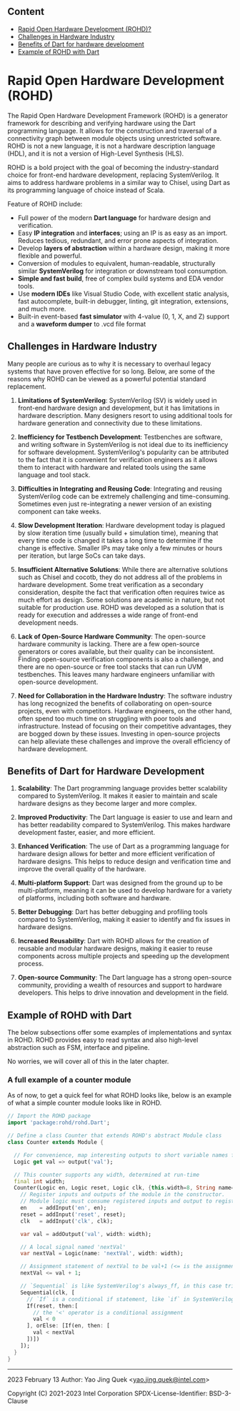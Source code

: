 ## Content

* [Rapid Open Hardware Development (ROHD)?](./00_introduction_to_rohd.md#rapid-open-hardware-development-rohd)
* [Challenges in Hardware Industry](./00_introduction_to_rohd.md#challenges-in-hardware-industry)
* [Benefits of Dart for hardware development](./00_introduction_to_rohd.md#benefits-of-Dart-for-hardware-development)
* [Example of ROHD with Dart](./00_introduction_to_rohd.md#example-of-rohd-with-dart)

# Rapid Open Hardware Development (ROHD)

The Rapid Open Hardware Development Framework (ROHD) is a generator framework for describing and verifying hardware using the Dart programming language. It allows for the construction and traversal of a connectivity graph between module objects using unrestricted software. ROHD is not a new language, it is not a hardware description language (HDL), and it is not a version of High-Level Synthesis (HLS).

ROHD is a bold project with the goal of becoming the industry-standard choice for front-end hardware development, replacing SystemVerilog. It aims to address hardware problems in a similar way to Chisel, using Dart as its programming language of choice instead of Scala.

Feature of ROHD include:

* Full power of the modern **Dart language** for hardware design and verification.
* Easy **IP integration** and **interfaces**; using an IP is as easy as an import. Reduces tedious, redundant, and error prone aspects of integration.
* Develop **layers of abstraction** within a hardware design, making it more flexible and powerful.
* Conversion of modules to equivalent, human-readable, structurally similar **SystemVerilog** for integration or downstream tool consumption.
* **Simple and fast build**, free of complex build systems and EDA vendor tools.
* Use **modern IDEs** like Visual Studio Code, with excellent static analysis, fast autocomplete, built-in debugger, linting, git integration, extensions, and much more.
* Built-in event-based **fast simulator** with 4-value (0, 1, X, and Z) support and a **waveform dumper** to .vcd file format

## Challenges in Hardware Industry

Many people are curious as to why it is necessary to overhaul legacy systems that have proven effective for so long. Below, are some of the reasons why ROHD can be viewed as a powerful potential standard replacement.

1. **Limitations of SystemVerilog**: SystemVerilog (SV) is widely used in front-end hardware design and development, but it has limitations in hardware description. Many designers resort to using additional tools for hardware generation and connectivity due to these limitations.

2. **Inefficiency for Testbench Development**: Testbenches are software, and writing software in SystemVerilog is not ideal due to its inefficiency for software development. SystemVerilog's popularity can be attributed to the fact that it is convenient for verification engineers as it allows them to interact with hardware and related tools using the same language and tool stack.

3. **Difficulties in Integrating and Reusing Code**: Integrating and reusing SystemVerilog code can be extremely challenging and time-consuming.  Sometimes even just re-integrating a newer version of an existing component can take weeks.

4. **Slow Development Iteration**: Hardware development today is plagued by slow iteration time (usually build + simulation time), meaning that every time code is changed it takes a long time to determine if the change is effective. Smaller IPs may take only a few minutes or hours per iteration, but large SoCs can take days.

5. **Insufficient Alternative Solutions**: While there are alternative solutions such as Chisel and cocotb, they do not address all of the problems in hardware development. Some treat verification as a secondary consideration, despite the fact that verification often requires twice as much effort as design. Some solutions are academic in nature, but not suitable for production use. ROHD was developed as a solution that is ready for execution and addresses a wide range of front-end development needs.

6. **Lack of Open-Source Hardware Community**: The open-source hardware community is lacking. There are a few open-source generators or cores available, but their quality can be inconsistent. Finding open-source verification components is also a challenge, and there are no open-source or free tool stacks that can run UVM testbenches. This leaves many hardware engineers unfamiliar with open-source development.

7. **Need for Collaboration in the Hardware Industry**: The software industry has long recognized the benefits of collaborating on open-source projects, even with competitors. Hardware engineers, on the other hand, often spend too much time on struggling with poor tools and infrastructure. Instead of focusing on their competitive advantages, they are bogged down by these issues. Investing in open-source projects can help alleviate these challenges and improve the overall efficiency of hardware development.

## Benefits of Dart for Hardware Development

1. **Scalability**: The Dart programming language provides better scalability compared to SystemVerilog. It makes it easier to maintain and scale hardware designs as they become larger and more complex.

2. **Improved Productivity**: The Dart language is easier to use and learn and has better readability compared to SystemVerilog. This makes hardware development faster, easier, and more efficient.

3. **Enhanced Verification**: The use of Dart as a programming language for hardware design allows for better and more efficient verification of hardware designs. This helps to reduce design and verification time and improve the overall quality of the hardware.

4. **Multi-platform Support**: Dart was designed from the ground up to be multi-platform, meaning it can be used to develop hardware for a variety of platforms, including both software and hardware.

5. **Better Debugging**: Dart has better debugging and profiling tools compared to SystemVerilog, making it easier to identify and fix issues in hardware designs.

6. **Increased Reusability**: Dart with ROHD allows for the creation of reusable and modular hardware designs, making it easier to reuse components across multiple projects and speeding up the development process.

7. **Open-source Community**: The Dart language has a strong open-source community, providing a wealth of resources and support to hardware developers. This helps to drive innovation and development in the field.

## Example of ROHD with Dart

The below subsections offer some examples of implementations and syntax in ROHD. ROHD provides easy to read syntax and also high-level abstraction such as FSM, interface and pipeline.

No worries, we will cover all of this in the later chapter.

### A full example of a counter module

As of now, to get a quick feel for what ROHD looks like, below is an example of what a simple counter module looks like in ROHD.

```Dart
// Import the ROHD package
import 'package:rohd/rohd.Dart';

// Define a class Counter that extends ROHD's abstract Module class
class Counter extends Module {

  // For convenience, map interesting outputs to short variable names for consumers of this module
  Logic get val => output('val');

  // This counter supports any width, determined at run-time
  final int width;
  Counter(Logic en, Logic reset, Logic clk, {this.width=8, String name='counter'}) : super(name: name) {
    // Register inputs and outputs of the module in the constructor.
    // Module logic must consume registered inputs and output to registered outputs.
    en    = addInput('en', en);
    reset = addInput('reset', reset);
    clk   = addInput('clk', clk);

    var val = addOutput('val', width: width);

    // A local signal named 'nextVal'
    var nextVal = Logic(name: 'nextVal', width: width);

    // Assignment statement of nextVal to be val+1 (<= is the assignment operator)
    nextVal <= val + 1;

    // `Sequential` is like SystemVerilog's always_ff, in this case trigger on the positive edge of clk
    Sequential(clk, [
      // `If` is a conditional if statement, like `if` in SystemVerilog always blocks
      If(reset, then:[
        // the '<' operator is a conditional assignment
        val < 0
      ], orElse: [If(en, then: [
        val < nextVal
      ])])
    ]);
  }
}
```

----------------
2023 February 13
Author: Yao Jing Quek <<yao.jing.quek@intel.com>>

Copyright (C) 2021-2023 Intel Corporation
SPDX-License-Identifier: BSD-3-Clause
